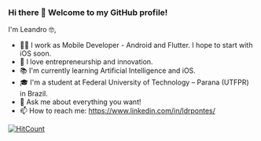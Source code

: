 ### Hi there 👋 Welcome to my GitHub profile!

I'm Leandro 🤓,

- 👨‍💻 I work as Mobile Developer - Android and Flutter. I hope to start with iOS soon. 
- 🙌 I love entrepreneurship and innovation.
- 📚 I'm currently learning Artificial Intelligence and iOS.
- 🎓 I'm a student at Federal University of Technology – Parana (UTFPR) in Brazil.
- 💬 Ask me about everything you want!
- 📫 How to reach me: https://www.linkedin.com/in/ldrpontes/

[![HitCount](https://views.whatilearened.today/views/github/LdrPontes/LdrPontes.svg)](https://github.com/LdrPontes/LdrPontes)
